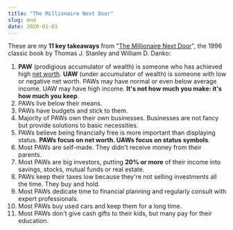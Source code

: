 ```yaml
---
title: "The Millionaire Next Door"
slug: mnd
date: 2020-01-01
---
```


These are my **11 key takeaways** from "[The Millionaire Next Door](https://www.goodreads.com/book/show/998.The_Millionaire_Next_Door)", the 1996 classic book by Thomas J. Stanley and William D. Danko:

1. **PAW** (prodigious accumulator of wealth) is someone who has achieved high [net worth](https://www.investopedia.com/terms/n/networth.asp). **UAW** (under accumulator of wealth) is someone with low or negative net worth. PAWs may have normal or even below average income. UAW may have high income. **It's not how much you make: it's how much you keep**.
2. PAWs live below their means.
3. PAWs have budgets and stick to them.
4. Majority of PAWs own their own businesses. Businesses are not fancy but provide solutions to basic necessities.
5. PAWs believe being financially free is more important than displaying status. **PAWs focus on net worth. UAWs focus on status symbols**.
6. Most PAWs are self-made. They didn't receive money from their parents.
7. Most PAWs are big investors, putting **20% or more** of their income into savings, stocks, mutual funds or real estate.
8. PAWs keep their taxes low because they're not selling investments all the time. They buy and hold.
9. Most PAWs dedicate time to financial planning and regularly consult with expert professionals.
10. Most PAWs buy used cars and keep them for a long time.
11. Most PAWs don't give cash gifts to their kids, but many pay for their education.
















































































































